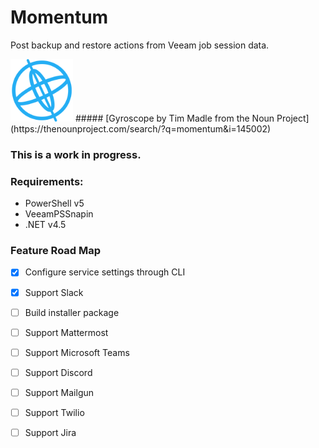 # Momentum

Post backup and restore actions from Veeam job session data.

<img src="assets/img/Momentum.png" width="100">
##### [Gyroscope by Tim Madle from the Noun Project](https://thenounproject.com/search/?q=momentum&i=145002)

### This is a work in progress.

### Requirements:

* PowerShell v5
* VeeamPSSnapin
* .NET v4.5

### Feature Road Map

- [x] Configure service settings through CLI
- [x] Support Slack
- [ ] Build installer package
- [ ] Support Mattermost
- [ ] Support Microsoft Teams
- [ ] Support Discord
- [ ] Support Mailgun
- [ ] Support Twilio
- [ ] Support Jira

